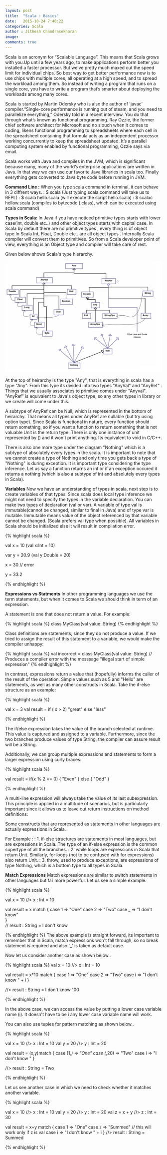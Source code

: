 ```yaml
---
layout: post
title:  "Scala : Basics"
date:   2015-10-24 7:40:22
categories: Scala
author : Jithesh Chandrasekharan
image: 
comments: true
---
```


Scala is an acronym for “Scalable Language”. This means that Scala grows with you.Up until a few years ago, to make applications perform better you installed a faster processor. But we’ve pretty much maxed out the speed limit for individual chips. So best way to get better performance now is to use chips with multiple cores, all operating at a high speed, and to spread the workload among them. So instead of writing a program that runs on a single core, you have to write a program that’s smarter about deploying the workloads among many cores.

Scala is started by Martin Odersky who is also the author of 'javac' compiler.“Single-core performance is running out of steam, and you need to parallelize everything,” Odersky told in a recent interview. You do that through what’s known as functional programming. Ray Ozzie, the former chief software architect for Microsoft and no slouch when it comes to coding, likens functional programming to spreadsheets where each cell in the spreadsheet containing that formula acts as an independent processor working concurrently to keep the spreadsheet updated. It’s a parallel computing system enabled by functional programming, Ozzie says via email.

Scala works with Java and compiles in the JVM, which is significant because many, many of the world’s enterprise applications are written in Java. In that way we can use our favorite Java libraries in scala too. Finally everything gets converted to Java byte code before running in JVM. 


**Command Line :**
When you type scala command in terminal, it can behave in 3 diffrent ways.
: $ scala (Just typing scala command will take us to REPL)
: $ scala hello.scala (will execute the script hello.scala)
: $ scalac hellow.scala (compiles to bytecode (.class), which can be executed using scala command)

**Types in Scala:**
In Java if you have noticed primitive types starts with lower case(int, double etc..) and other object types starts with capital case. In Scala by default there are no primitive types , every thing is of object type.In Scala Int, Float, Double etc.. are all object types . Internally Scala compiler will convert them to primitives. So from a Scala developer point of view, everything is an Object type and compiler will take care of rest. 
 
Given below shows Scala's type hierarchy.

![Scala Type Heirarchy](/img/scala-type-heirarichy.png)

At the top of heirarchy is the type "Any", that is everything in scala has a type "Any". From this type its divided into two types "AnyVal" and "AnyRef" . Things that we usually associates to primitive comes under "Anyval".  "AnyRef" is equivalent to Java's object type, so any other types in library or we create will come under this. 

A subtype of AnyRef can be Null, which is represented in the bottom of heirarchy. That means all types under AnyRef are nullable (but try using option type). Since Scala is functional in nature, every function should return something, so if you want a function to return something that is not valuable Unit is the return type. There is only one instance of unit represented by () and it won't print anything. Its equivalent to void in C/C++.  

There is also one more type under the diagram "Nothing" which is a subtype of absolutely every types in the scala. It is important to note that we cannot create a type of Nothing and only time you gets back a type of "Nothing" is during exception. It is important type considering the type inference. Let us say a function returns an int or if an exception occured it returns a nothing (which is also a subtype of int and absolutely every types in Scala). 

**Variables**
Now we have an understanding of types in scala, next step is to create variables of that types. Since scala does local type inference we might not need to specify the types in the variable declaration. You can make two types of declaration (val or var). A variable of type val is immutable(cannot be changed, similar to final in Java) and of type var is mutable. Immutable means value of the object referenced by that variable cannot be changed. (Scala prefers val type when possible). All variables in Scala should be initialized else it will result in compilation error. 

{% highlight scala %}

val x = 10  (val x:Int = 10)

var y = 20.9 (val y:Double = 20)

x = 30 // error

y = 33.2 

{% endhighlight %}

**Expressions vs Statments**
In other programming languages we use the term statements, but when it comes to Scala we should think in term of an expression.

A statement is one that does not return a value. For example:

{% highlight scala %}
class MyClass(val value: String)
{% endhighlight %}

Class definitions are statements, since they do not produce a value. If we tried to assign the result of this statement to a variable, we would make the compiler unhappy:

{% highlight scala %}
val incorrect = class MyClass(val value: String)
// Produces a compiler error with the messsage "illegal start of simple expression"
{% endhighlight %}

In contrast, expressions return a value that (hopefully) informs the caller of the result of the operation. Simple values such as 5 and "Hello" are statements, as well as many other constructs in Scala. Take the if-else structure as an example:
 
{% highlight scala %}

val x = 3
val result = if ( x > 2) "great" else "less"

{% endhighlight %}

The if/else expression takes the value of the branch selected at runtime. This value is captured and assigned to a variable. Furthermore, since the two branches produce values of type String, the compiler can assure result will be a String.

Additionally, we can group multiple expressions and statements to form a larger expression using curly braces:

{% highlight scala %}

val result =
  if(x % 2 == 0) {
   "Even"
  } else {
    "Odd"
  }                   

{% endhighlight %}

A multi-line expression will always take the value of its last subexpression. This principle is applied in a multitude of scenarios, but is particularly important since it allows us to leave out return instructions on method definitions:

Some constructs that are represented as statements in other languages are actually expressions in Scala. 

For Example :
: 1. if-else structures are statements in most languages, but are expressions in Scala. The type of an if-else expression is the common supertype of all the branches.
: 2. while loops are expressions in Scala that return Unit. Similarly, for loops (not to be confused with for expressions) also return Unit.
: 3. throw, used to produce exceptions, are expressions of type Nothing, which is a bottom type to all types in Scala.

**Match Expressions**
Match expressions are similar to switch statements in other languages but far more powerful. Let us see a simple example.

{% highlight scala %}

  val x = 10                                      //> x  : Int = 10
  
  val result = x match {
  case 1 => "One"
  case 2 => "Two"
  case _ => "I don't know"  
  }              
  // result  : String = I don't know
  
{% endhighlight %}
The above example is straight forward, its important to remember that in Scala, match expressions won't fall through, so no break statement is required and also '_' is taken as default case.

Now let us consider another case as shown below..

{% highlight scala %}
 val x = 10                                      //> x  : Int = 10
  
  val result = x*10 match {
  case 1 => "One"
  case 2 => "Two"
  case i => "I don't know " + i
  }
  
  //> result  : String = I don't know 100
  
{% endhighlight %}

In the above case, we can access the value by putting a lower case variable name (i). It doesn't have to be i any lower case variable name will work. 

You can also use tuples for pattern matching as shown below..

{% highlight scala %}

  val x = 10                                      //> x  : Int = 10
  val y = 20                                      //> y  : Int = 20
  
  val result = (x,y)match {
  case (1,_) => "One"
  case (_,20) => "Two"
  case i => "I don't know " 
  }            

  //> result  : String = Two


{% endhighlight %}

Let us see another case in which we need to check whether it matches another variable.

{% highlight scala %}

 val x = 10                                      //> x  : Int = 10
 val y = 20                                      //> y  : Int = 20
 val z = x + y                                   //> z  : Int = 30
  
 val result = x+y match {
 case 1 => "One"
 case `z` => "Summed"  // this will work only if z is val
 case i => "I don't know " + i
 }                                               //> result  : String = Summed

{% endhighlight %}
















